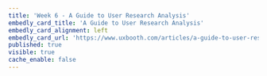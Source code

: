 ```yaml
---
title: 'Week 6 - A Guide to User Research Analysis'
embedly_card_title: 'A Guide to User Research Analysis'
embedly_card_alignment: left
embedly_card_url: 'https://www.uxbooth.com/articles/a-guide-to-user-research-analysis/'
published: true
visible: true
cache_enable: false
---
```

